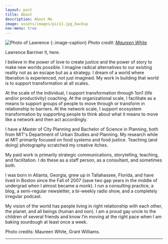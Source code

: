 ```yaml
---
layout: post
title: About
description: About Me
image: assets/images/pic11.jpg_backup
nav-menu: true
---
```


<!-- ![Photo of Lawrence](https://i.imgur.com/QPuQ6LM.png)

{:.image-caption}
*Photo credit: Katherine Evering-Rowe* -->

![Photo of Lawrence](https://i.imgur.com/jEatYBg.jpg)
{:.image-caption}
*Photo credit: [Maureen White](https://www.maureenwhitephotography.com)*

<!-- ## Bio  -->

Lawrence Barriner II, here. 

I believe in the power of love to create justice and the power of story to make new worlds possible. I imagine radical alternatives to our existing reality not as an escape but as a strategy. I dream of a world where liberation is experienced, not just imagined. My work in building that world is to support transformation at all scales. 

At the scale of the individual, I support transformation through 1on1 (life and/or productivity) coaching. At the organizational scale, I facilitate as a means to support groups of people to move through or transform in relationship to barriers. At the network scale, I support ecosystem transformation by supporting people to think about what it means to move like a network and then act accordingly. 

I have a Master of City Planning and Bachelor of Science in Planning, both from MIT's Department of Urban Studies and Planning. My research while at MIT primarily focused on food systems and food justice. Teaching (and doing) photography scratched my creative itches. 

My paid work is primarily strategic communications, storytelling, teaching, and facilitation. I do these as a staff person, as a consultant, and sometimes both. 

I was born in Atlanta, Georgia, grew up in Tallahassee, Florida, and have lived in Boston since the Fall of 2007 (save two gap years in the middle of undergrad when I almost became a monk). I run a consulting practice, a blog, a semi-regular newsletter, a bi-weekly radio show, and a completely irregular podcast. 

My vision of the world has people living in right relationship with each other, the planet, and all beings (human and non). I am a proud gay uncle to the children of several friends and know I’m moving at the right pace when I am baking sourdough at least once a week.

Photo credits: Maureen White, Grant Williams.

<!-- Lawrence is a communications strategist, connector, and systems thinker. He loves quotes, facilitating, baking bread, feeding his worms, and cooking/eating good food with good friends. His current work includes [coaching](https://lqb2.github.io/productivity/coaching.html), [consulting](http://lqb2.co/work), and serving as the [Network Engagement Coordinator](https://www.storybasedstrategy.org/blog-full/2018/7/31/engaging-our-network) at the Center for Story-Based Strategy. His previous work includes communications, food systems & food justice research and consulting, web design, and graphic design. He plays a lot of [volleyball](http://www.cbvolleyball.net/pages/aboutus), keeps busy with [way too many side projects](https://lqb2.github.io/now/), [tries to write daily](https://lqb2.github.io/blog/), and [has a weekly newsletter](https://tinyletter.com/lqb2). He has an undergraduate and graduate degree, both in City Planning, from MIT and is working towards a world that supports  people to imagine and achieve better, more whole futures for themselves and their loved ones. -->

---

<!-- _"I believe in social dislocation and creative trouble."_ - Bayard Rustin -->

